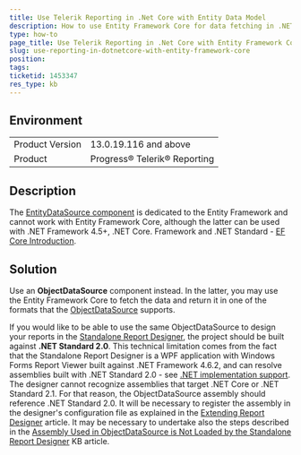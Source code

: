 ```yaml
---
title: Use Telerik Reporting in .Net Core with Entity Data Model
description: How to use Entity Framework Core for data fetching in .NET Core/Standard projects
type: how-to
page_title: Use Telerik Reporting in .Net Core with Entity Framework Core
slug: use-reporting-in-dotnetcore-with-entity-framework-core
position: 
tags: 
ticketid: 1453347
res_type: kb
---
```


## Environment
<table>
	<tbody>
		<tr>
			<td>Product Version</td>
			<td>13.0.19.116 and above</td>
		</tr>
		<tr>
			<td>Product</td>
			<td>Progress® Telerik® Reporting</td>
		</tr>
	</tbody>
</table>


## Description
The [EntityDataSource component](../entitydatasource) is dedicated to the Entity Framework and cannot work with Entity Framework Core, 
although the latter can be used with .NET Framework 4.5+, .NET Core. Framework and .NET Standard - 
[EF Core Introduction](https://www.entityframeworktutorial.net/efcore/entity-framework-core.aspx).

## Solution
Use an **ObjectDataSource** component instead. In the latter, you may use the Entity Framework Core to fetch the data and return it 
in one of the formats that the [ObjectDataSource](../objectdatasource) supports.

If you would like to be able to use the same ObjectDataSource to design your reports in the 
[Standalone Report Designer](../standalone-report-designer), the project should be built against **.NET Standard 2.0**. This technical 
limitation comes from the fact that the Standalone Report Designer is a WPF application with Windows Forms Report Viewer built against 
.NET Framework 4.6.2, and can resolve assemblies built with .NET Standard 2.0 - see 
[.NET implementation support](https://docs.microsoft.com/en-us/dotnet/standard/net-standard#net-implementation-support). The designer 
cannot recognize assemblies that target .NET Core or .NET Standard 2.1. For that reason, the ObjectDataSource assembly should reference 
.NET Standard 2.0. It will be necessary to register the assembly in the designer's configuration file as explained in the 
[Extending Report Designer](../standalone-report-designer-extending-configuration) article. It may be necessary to undertake also 
the steps described in the [Assembly Used in ObjectDataSource is Not Loaded by the Standalone Report Designer](objectdatasource-assembly-not-loaded-by-standalone-report-designer) 
KB article.
